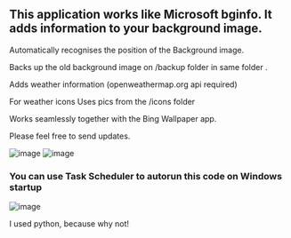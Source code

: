 ## This application works like Microsoft bginfo. It adds information to your background image.


Automatically recognises the position of the Background image.

Backs up the old background image on /backup folder in same folder .

Adds weather information (openweathermap.org api required)

For weather icons Uses pics from the /icons folder 

Works seamlessly together with the Bing Wallpaper app.


Please feel free to send updates.

![image](https://github.com/user-attachments/assets/8f96464c-3328-45b1-aa89-abf8bb8572df)
![image](https://github.com/user-attachments/assets/e6febd55-9c0e-4bec-8dd0-5bc429c4cc4a)


### You can use Task Scheduler to autorun this code on Windows startup

![image](https://github.com/user-attachments/assets/d53e8513-9770-4171-b442-2f752010c898)

I used python, because why not!
